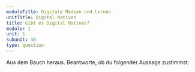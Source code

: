```yaml
---
moduleTitle: Digitale Medien und Lernen
unitTitle: Digital Natives
title: Gibt es Digital Natives?
module: 1
unit: 1
subunit: 40
type: question
---
```


Aus dem Bauch heraus. Beantworte, ob du folgender Aussage zustimmst: 

<singlechoice id="6"></singlechoice>